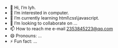 - 👋 Hi, I’m lyh.
- 👀 I’m interested in computer.
- 🌱 I’m currently learning html\css\javascript.
- 💞️ I’m looking to collaborate on ...
- 📫 How to reach me e-mail 2353845223@qq.com
- 😄 Pronouns: ...
- ⚡ Fun fact: ...

<!---
lyhly1/lyhly1 is a ✨ special ✨ repository because its `README.md` (this file) appears on your GitHub profile.
You can click the Preview link to take a look at your changes.
--->
